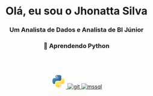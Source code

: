 <h1 align="center">Olá, eu sou o Jhonatta Silva</h1>
<h3 align="center">Um Analista de Dados e Analista de BI Júnior</h3>


<h3 align="center">🌱 Aprendendo Python</h3>



<br><br>

<p align="center"> <a href="https://getbootstrap.com" target="_blank"> 
<p align="center">   <a href="https://www.python.org" target="_blank" rel="noreferrer"> <img src="https://raw.githubusercontent.com/devicons/devicon/master/icons/python/python-original.svg" alt="python" width="40" height="40"/> <a href="https://git-scm.com/" target="_blank" rel="noreferrer"> <img src="https://www.vectorlogo.zone/logos/git-scm/git-scm-icon.svg" alt="git" width="40" height="40"/> </a> </a>
<a href="https://www.microsoft.com/en-us/sql-server" target="_blank" rel="noreferrer"> <img src="https://www.svgrepo.com/show/303229/microsoft-sql-server-logo.svg" alt="mssql" width="40" height="40"/> </a></p> </a> </p>



